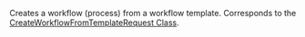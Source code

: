 Creates a workflow (process) from a workflow template. 
Corresponds to the [CreateWorkflowFromTemplateRequest Class](https://msdn.microsoft.com/library/microsoft.crm.sdk.messages.createworkflowfromtemplaterequest.aspx).
